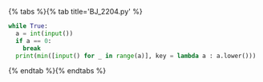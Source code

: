 {% tabs %}{% tab title='BJ_2204.py' %}

```py
while True:
  a = int(input())
  if a == 0:
    break
  print(min([input() for _ in range(a)], key = lambda a : a.lower()))
```

{% endtab %}{% endtabs %}
